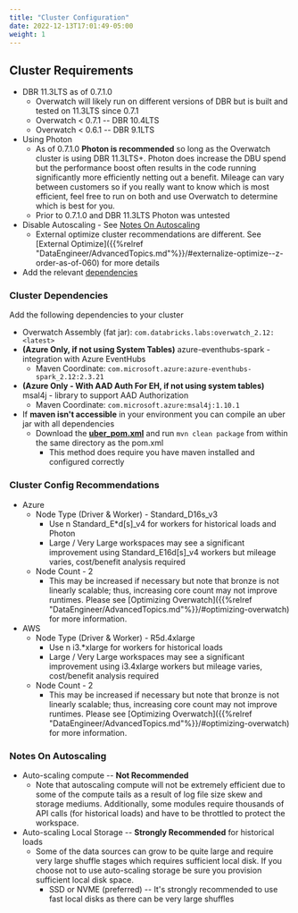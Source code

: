 ```yaml
---
title: "Cluster Configuration"
date: 2022-12-13T17:01:49-05:00
weight: 1
---
```


## Cluster Requirements
* DBR 11.3LTS as of 0.7.1.0
    * Overwatch will likely run on different versions of DBR but is built and tested on 11.3LTS since 0.7.1
    * Overwatch < 0.7.1 -- DBR 10.4LTS
    * Overwatch < 0.6.1 -- DBR 9.1LTS
* Using Photon
    * As of 0.7.1.0 **Photon is recommended** so long as the Overwatch cluster is using DBR 11.3LTS+. 
      Photon does increase the DBU spend but the performance boost often results
      in the code running significantly more efficiently netting out a benefit. Mileage can vary between customers so 
      if you really want to know which is most efficient, feel free to run on both and use Overwatch to determine which is 
      best for you.
    * Prior to 0.7.1.0 and DBR 11.3LTS Photon was untested
* Disable Autoscaling - See [Notes On Autoscaling](#notes-on-autoscaling)
    * External optimize cluster recommendations are different.
      See [External Optimize]({{%relref "DataEngineer/AdvancedTopics.md"%}}/#externalize-optimize--z-order-as-of-060) for more details
* Add the relevant [dependencies](#cluster-dependencies)

### Cluster Dependencies
Add the following dependencies to your cluster
* Overwatch Assembly (fat jar): `com.databricks.labs:overwatch_2.12:<latest>`
* **(Azure Only, if not using System Tables)** azure-eventhubs-spark - integration with Azure EventHubs
    * Maven Coordinate: `com.microsoft.azure:azure-eventhubs-spark_2.12:2.3.21`
* **(Azure Only - With AAD Auth For EH, if not using system tables)** msal4j - library to support AAD Authorization
  * Maven Coordinate: `com.microsoft.azure:msal4j:1.10.1`
* If **maven isn't accessible** in your environment you can compile an uber jar with all dependencies
  * Download the [**uber_pom.xml**](/assets/DeployOverwatch/pom.xml) and run `mvn clean package` from within the same directory as the pom.xml
    * This method does require you have maven installed and configured correctly

### Cluster Config Recommendations
* Azure
    * Node Type (Driver & Worker) - Standard_D16s_v3
        * Use n Standard_E*d[s]_v4 for workers for historical loads and Photon
        * Large / Very Large workspaces may see a significant improvement using Standard_E16d[s]_v4 workers but mileage varies, cost/benefit analysis required
    * Node Count - 2
        * This may be increased if necessary but note that bronze is not linearly scalable; thus, increasing core count
          may not improve runtimes. Please see [Optimizing Overwatch]({{%relref "DataEngineer/AdvancedTopics.md"%}}/#optimizing-overwatch) for more information.
* AWS
    * Node Type (Driver & Worker) - R5d.4xlarge
        * Use n i3.*xlarge for workers for historical loads
        * Large / Very Large workspaces may see a significant improvement using i3.4xlarge workers but mileage varies, cost/benefit analysis required
    * Node Count - 2
        * This may be increased if necessary but note that bronze is not linearly scalable; thus, increasing core count
          may not improve runtimes. Please see [Optimizing Overwatch]({{%relref "DataEngineer/AdvancedTopics.md"%}}/#optimizing-overwatch) for more information.

### Notes On Autoscaling
* Auto-scaling compute -- **Not Recommended**
    * Note that autoscaling compute will not be extremely efficient due to some of the compute tails
      as a result of log file size skew and storage mediums. Additionally, some modules require thousands of API calls
      (for historical loads) and have to be throttled to protect the workspace.
* Auto-scaling Local Storage -- **Strongly Recommended** for historical loads
    * Some of the data sources can grow to be quite large and require very large shuffle stages which requires
      sufficient local disk. If you choose not to use auto-scaling storage be sure you provision sufficient local
      disk space.
        * SSD or NVME (preferred) -- It's strongly recommended to use fast local disks as there can be very large shuffles